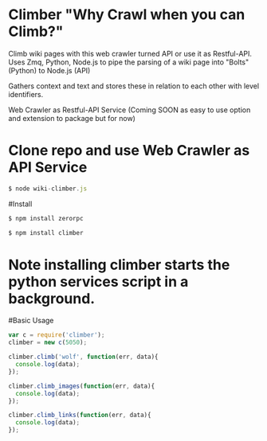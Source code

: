 # Climber "Why Crawl when you can Climb?"
Climb wiki pages with this web crawler turned API or use it as Restful-API.
Uses Zmq, Python, Node.js to pipe the parsing of a wiki page into "Bolts" (Python) to Node.js (API)

Gathers context and text and stores these in relation to each other with level identifiers.

Web Crawler as Restful-API Service (Coming SOON as easy to use option and extension to package but for now)

# Clone repo and use Web Crawler as API Service
```javascript
$ node wiki-climber.js
```
#Install

```javascript
$ npm install zerorpc

$ npm install climber

```
# Note installing climber starts the python services script in a background.

#Basic Usage
```javascript
var c = require('climber');
climber = new c(5050);

climber.climb('wolf', function(err, data){
  console.log(data);
});

climber.climb_images(function(err, data){
  console.log(data);
});

climber.climb_links(function(err, data){
  console.log(data);
});
```
